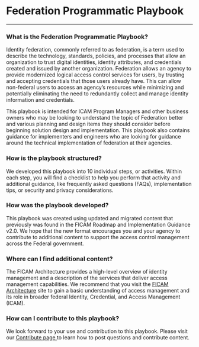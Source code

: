 # Federation Programmatic Playbook
----------------------------------------------------------------

### What is the Federation Programmatic Playbook? 

Identity federation, commonly referred to as federation, is a term used to describe the technology, standards, policies, and processes that allow an organization to trust digital identities, identity attributes, and credentials created and issued by another organization. Federation allows an agency to provide modernized logical access control services for users, by trusting and accepting credentials that those users already have. This can allow non-federal users to access an agency’s resources while minimizing and potentially eliminating the need to redundantly collect and manage identity information and credentials.

This playbook is intended for ICAM Program Managers and other business owners who may be looking to understand the topic of Federation better and various planning and design items they should consider before beginning solution design and implementation. This playbook also contains guidance for implementers and engineers who are looking for guidance around the technical implementation of federation at their agencies.

### How is the playbook structured?

We developed this playbook into 10 individual steps, or activities. Within each step, you will find a checklist to help you perform that activity and additional guidance, like frequently asked questions (FAQs), implementation tips, or security and privacy considerations.

### How was the playbook developed?

This playbook was created using updated and migrated content that previously was found in the FICAM Roadmap and Implementation Guidance v2.0. We hope that the new format encourages you and your agency to contribute to additional content to support the access control management across the Federal government.

### Where can I find additional content?

The FICAM Architecture provides a high-level overview of identity management and a description of the services that deliver access management capabilities. We recommend that you visit the <a href="http://gsa.github.io/ficam-arch/" target="_blank"> FICAM Architecture</a> site to gain a basic understanding of access management and its role in broader federal Identity, Credential, and Access Management (ICAM).


### How can I contribute to this playbook?

We look forward to your use and contribution to this playbook. Please visit our  <a href="http://bnbuckler.github.io/ficam-federation/contribute/" target =" _blank"> Contribute page </a> to learn how to post questions and contribute content.







